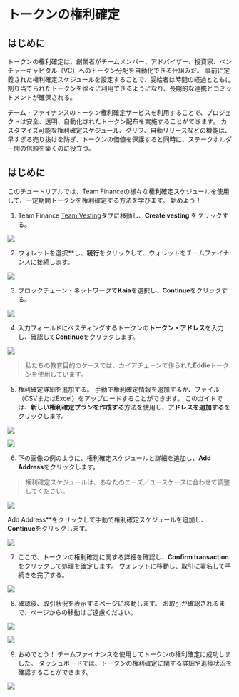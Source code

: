 # トークンの権利確定

## はじめに

トークンの権利確定は、創業者がチームメンバー、アドバイザー、投資家、ベンチャーキャピタル（VC）へのトークン分配を自動化できる仕組みだ。 事前に定義された権利確定スケジュールを設定することで、受給者は時間の経過とともに割り当てられたトークンを徐々に利用できるようになり、長期的な連携とコミットメントが確保される。

チーム・ファイナンスのトークン権利確定サービスを利用することで、プロジェクトは安全、透明、自動化されたトークン配布を実施することができます。 カスタマイズ可能な権利確定スケジュール、クリフ、自動リリースなどの機能は、早すぎる売り抜けを防ぎ、トークンの価値を保護すると同時に、ステークホルダー間の信頼を築くのに役立つ。

## はじめに

このチュートリアルでは、Team Financeの様々な権利確定スケジュールを使用して、一定期間トークンを権利確定する方法を学びます。 始めよう！

1. Team Finance [Team Vesting](https://app.team.finance/vesting)タブに移動し、**Create vesting** をクリックする。

![](/img/build/tools/token-management/token-vesting/tv-step-1.png)

2. ウォレットを選択\*\*し、**続行**をクリックして、ウォレットをチームファイナンスに接続します。

![](/img/build/tools/token-management/token-vesting/tv-step-2.png)

3. ブロックチェーン・ネットワークで**Kaia**を選択し、**Continue**をクリックする。

![](/img/build/tools/token-management/token-vesting/tv-step-3.png)

4. 入力フィールドにベスティングするトークンの**トークン・アドレス**を入力し、確認して**Continue**をクリックします。

![](/img/build/tools/token-management/token-vesting/tv-step-4.png)

> 私たちの教育目的のケースでは、カイアチェーンで作られた**Eddie**トークンを使用しています。

5. 権利確定詳細を追加する。 手動で権利確定情報を追加するか、ファイル（CSVまたはExcel）をアップロードすることができます。 このガイドでは、**新しい権利確定プランを作成する**方法を使用し、**アドレスを追加する**をクリックします。

![](/img/build/tools/token-management/token-vesting/tv-step-5a.png)

![](/img/build/tools/token-management/token-vesting/tv-step-5b.png)

6. 下の画像の例のように、権利確定スケジュールと詳細を追加し、**Add Address**をクリックします。

> 権利確定スケジュールは、あなたのニーズ／ユースケースに合わせて調整してください。

![](/img/build/tools/token-management/token-vesting/tv-step-6a.png)

Add Address\*\*をクリックして手動で権利確定スケジュールを追加し、**Continue**をクリックします。

![](/img/build/tools/token-management/token-vesting/tv-step-6b.png)

7. ここで、トークンの権利確定に関する詳細を確認し、**Confirm transaction**をクリックして処理を確定します。 ウォレットに移動し、取引に署名して手続きを完了する。

![](/img/build/tools/token-management/token-vesting/tv-step-7.png)

8. 確認後、取引状況を表示するページに移動します。 お取引が確認されるまで、ページからの移動はご遠慮ください。

![](/img/build/tools/token-management/token-vesting/tv-step-8a.png)

![](/img/build/tools/token-management/token-vesting/tv-step-8b.png)

9. おめでとう！ チームファイナンスを使用してトークンの権利確定に成功しました。 ダッシュボードでは、トークンの権利確定に関する詳細や進捗状況を確認することができます。

![](/img/build/tools/token-management/token-vesting/tv-step-9.png)

